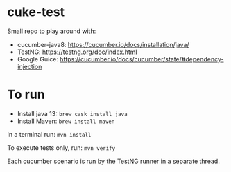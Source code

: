# cuke-test
Small repo to play around with:

* cucumber-java8: https://cucumber.io/docs/installation/java/
* TestNG: https://testng.org/doc/index.html
* Google Guice: https://cucumber.io/docs/cucumber/state/#dependency-injection


# To run
* Install java 13: <code>brew cask install java</code>
* Install Maven: <code>brew install maven</code>

In a terminal run:
<code>mvn install</code>

To execute tests only, run:
<code>mvn verify</code>

Each cucumber scenario is run by the TestNG runner in a separate thread.
